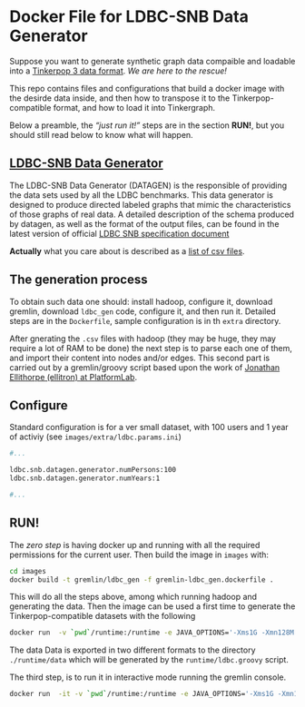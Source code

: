 # Docker File for LDBC-SNB Data Generator

Suppose you want to generate synthetic graph data compaible and loadable into a [Tinkerpop 3 data format](http://tinkerpop.apache.org/docs/current/reference/#_gremlin_i_o).
*We are here to the rescue!*

This repo contains files and configurations that build a docker image with the desirde data inside, and then how to transpose it to the Tinkerpop-compatible format, and how to load it into Tinkergraph.

Below a preamble, the *“just run it!”* steps are in the section **RUN!**, but you should still read below to know what will happen. 

## [LDBC-SNB Data Generator](https://github.com/ldbc/ldbc_snb_datagen)

The LDBC-SNB Data Generator (DATAGEN) is the responsible of providing the data sets used by all the LDBC benchmarks.
This data generator is designed to produce directed labeled graphs that mimic the characteristics of those graphs of real data.
A detailed description of the schema produced by datagen, as well as the format of the output files, can be found in the latest version of official [LDBC SNB specification document](https://github.com/ldbc/ldbc_snb_docs)

**Actually** what you care about is described as a [list of csv files](https://github.com/ldbc/ldbc_snb_datagen/wiki/Generated-CSV-Files).

## The generation process

To obtain such data one should: install hadoop, configure it, download gremlin, download `ldbc_gen` code, configure it, and then run it.
Detailed steps are in the `Dockerfile`, sample configuration is in th `extra` directory.

After gnerating the `.csv` files with hadoop (they may be huge, they may require a lot of RAM to be done) the next step is to parse each one of them, and import their content into nodes and/or edges.
This second part is carried out by a gremlin/groovy script based upon the work of [Jonathan Ellithorpe (ellitron) at PlatformLab](https://github.com/PlatformLab/ldbc-snb-impls/blob/master/snb-interactive-titan/src/main/java/net/ellitron/ldbcsnbimpls/interactive/titan/TitanGraphLoader.java).

## Configure

Standard configuration is for a ver small dataset, with 100 users and 1 year of activiy (see `images/extra/ldbc.params.ini`)

~~~~bash
#...

ldbc.snb.datagen.generator.numPersons:100
ldbc.snb.datagen.generator.numYears:1

#...
~~~~





## RUN!

The *zero step* is having docker up and running with all the required permissions for the current user.
Then build the image in `images` with:

~~~bash
cd images
docker build -t gremlin/ldbc_gen -f gremlin-ldbc_gen.dockerfile .
~~~

This will do all the steps above, among which running hadoop and generating the data.
Then the image can be used a first time to generate the Tinkerpop-compatible datasets with the following

~~~bash
docker run  -v `pwd`/runtime:/runtime -e JAVA_OPTIONS='-Xms1G -Xmn128M -Xmx32G' gremlin/ldbc_gen
~~~

The data Data is exported in two different formats to the directory `./runtime/data` which will be generated by the `runtime/ldbc.groovy` script.

The third step, is to run it in interactive mode running the gremlin console.


~~~bash
docker run  -it -v `pwd`/runtime:/runtime -e JAVA_OPTIONS='-Xms1G -Xmn128M -Xmx32G' gremlin/ldbc_gen gremlin.sh
~~~


